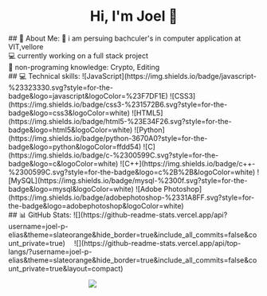 <h1 align="center"> Hi, I'm Joel 👋</h1> 
## 💫 About Me:
📜 i am persuing bachculer's in computer application at VIT,vellore <br>
💻 currently working on a full stack project <br>
🧠 non-programing knowledge: Crypto, Editing
<br>
## 💻 Technical skills:
![JavaScript](https://img.shields.io/badge/javascript-%23323330.svg?style=for-the-badge&logo=javascript&logoColor=%23F7DF1E) ![CSS3](https://img.shields.io/badge/css3-%231572B6.svg?style=for-the-badge&logo=css3&logoColor=white) ![HTML5](https://img.shields.io/badge/html5-%23E34F26.svg?style=for-the-badge&logo=html5&logoColor=white) ![Python](https://img.shields.io/badge/python-3670A0?style=for-the-badge&logo=python&logoColor=ffdd54)  ![C](https://img.shields.io/badge/c-%2300599C.svg?style=for-the-badge&logo=c&logoColor=white) ![C++](https://img.shields.io/badge/c++-%2300599C.svg?style=for-the-badge&logo=c%2B%2B&logoColor=white) ![MySQL](https://img.shields.io/badge/mysql-%2300f.svg?style=for-the-badge&logo=mysql&logoColor=white) ![Adobe Photoshop](https://img.shields.io/badge/adobephotoshop-%2331A8FF.svg?style=for-the-badge&logo=adobephotoshop&logoColor=white)
<br>
## 📊 GitHub Stats:
![](https://github-readme-stats.vercel.app/api?username=joel-p-elias&theme=slateorange&hide_border=true&include_all_commits=false&count_private=true)&emsp;
![](https://github-readme-stats.vercel.app/api/top-langs/?username=joel-p-elias&theme=slateorange&hide_border=true&include_all_commits=false&count_private=true&layout=compact)<br/>

&emsp;&emsp;&emsp;&emsp;&emsp;&emsp;&emsp;&emsp;&emsp;&emsp;&emsp;&ensp;![](https://github-readme-streak-stats.herokuapp.com/?user=joel-p-elias&theme=slateorange&hide_border=true)<br/>
### &emsp;&emsp;&emsp;&emsp;&emsp;&emsp;&emsp;&emsp;&emsp;&emsp;&emsp;&emsp;&emsp;&emsp;&emsp;&emsp;&emsp;&emsp;&emsp;&emsp;&emsp;&emsp;&ensp;
